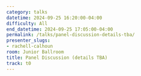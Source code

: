 ```yaml
---
category: talks
datetime: 2024-09-25 16:20:00-04:00
difficulty: All
end_datetime: 2024-09-25 17:05:00-04:00
permalink: /talks/panel-discussion-details-tba/
presenter_slugs:
- rachell-calhoun
room: Junior Ballroom
title: Panel Discussion (details TBA)
track: t0
---
```

